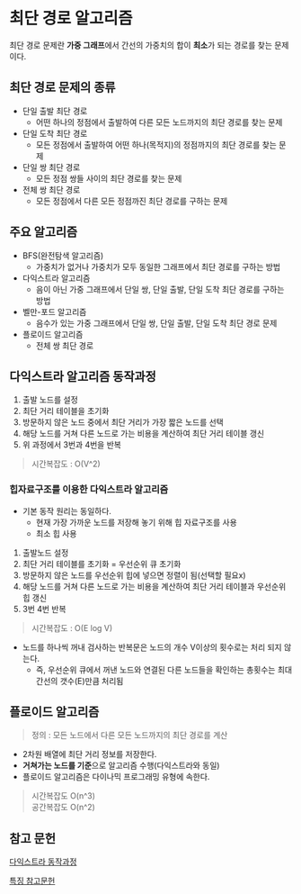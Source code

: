 

# 최단 경로 알고리즘

최단 경로 문제란 **가중 그래프**에서 간선의 가중치의 합이 **최소**가 되는 경로를 찾는 문제이다.

## 최단 경로 문제의 종류
- 단일 출발 최단 경로
  - 어떤 하나의 정점에서 출발하여 다른 모든 노드까지의 최단 경로를 찾는 문제
- 단일 도착 최단 경로
  - 모든 정점에서 출발하여 어떤 하나(목적지)의 정점까지의 최단 경로를 찾는 문제
- 단일 쌍 최단 경로
  - 모든 정점 쌍들 사이의 최단 경로를 찾는 문제
- 전체 쌍 최단 경로
  - 모든 정점에서 다른 모든 정점까진 최단 경로를 구하는 문제

## 주요 알고리즘
- BFS(완전탐색 알고리즘)
  - 가중치가 없거나 가중치가 모두 동일한 그래프에서 최단 경로를 구하는 방법
- 다익스트라 알고리즘
  - 음이 아닌 가중 그래프에서 단일 쌍, 단일 출발, 단일 도착 최단 경로를 구하는 방법
- 벨만-포드 알고리즘
  - 음수가 있는 가중 그래프에서 단일 쌍, 단일 출발, 단일 도착 최단 경로 문제
- 플로이드 알고리즘
  - 전체 쌍 최단 경로

## 다익스트라 알고리즘 동작과정
1. 출발 노드를 설정
2. 최단 거리 테이블을 초기화
3. 방문하지 않은 노드 중에서 최단 거리가 가장 짧은 노드를 선택
4. 해당 노드를 거쳐 다른 노드로 가는 비용을 계산하여 최단 거리 테이블 갱신
5. 위 과정에서 3번과 4번을 반복

> 시간복잡도 : O(V^2)

### 힙자료구조를 이용한 다익스트라 알고리즘
- 기본 동작 원리는 동일하다.
  - 현재 가장 가까운 노드를 저장해 놓기 위해 힙 자료구조를 사용
  - 최소 힙 사용

1. 출발노드 설정
2. 최단 거리 테이블를 초기화 = 우선순위 큐 초기화
3. 방문하지 않은 노드를 우선순위 힙에 넣으면 정렬이 됨(선택할 필요x)
4. 해당 노드를 거쳐 다른 노드로 가는 비용을 계산하여 최단 거리 테이블과 우선순위 힙 갱신
5. 3번 4번 반복

> 시간복잡도 : O(E log V)

- 노드를 하나씩 꺼내 검사하는 반복문은 노드의 개수 V이상의 횟수로는 처리 되지 않는다.
  - 즉, 우선순위 큐에서 꺼낸 노드와 연결된 다른 노드들을 확인하는 총횟수는 최대 간선의 갯수(E)만큼 처리됨


## 플로이드 알고리즘
> 정의 : 모든 노드에서 다른 모든 노드까지의 최단 경로를 계산

- 2차원 배열에 최단 거리 정보를 저장한다.
- **거쳐가는 노드를 기준**으로 알고리즘 수행(다익스트라와 동일)
- 플로이드 알고리즘은 다이나믹 프로그래밍 유형에 속한다.

> 시간복잡도 O(n^3)</br>
> 공간복잡도 O(n^2)

## 참고 문헌
[다익스트라 동작과정](https://freedeveloper.tistory.com/277)

[특징 참고문헌](https://jina-developer.tistory.com/118)